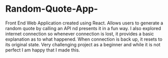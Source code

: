 # Random-Quote-App-
Front End Web Application created using React. Allows users to generate a random quote by calling an API nd presents it in a fun way. I also explored internet connection so whenever connection is lost, it provides a basic explanation as to what happened. When connection is back up, it resets to its original state. Very challenging project as a beginner and while it is not perfect I am happy that I made this. 
